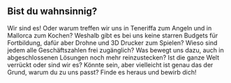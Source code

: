 ## Bist du wahnsinnig?

Wir sind es! Oder warum treffen wir uns in Teneriffa zum Angeln und in Mallorca zum Kochen? Weshalb gibt es bei uns keine starren Budgets für Fortbildung, dafür aber Drohne und 3D Drucker zum Spielen? Wieso sind jedem alle Geschäftszahlen frei zugänglich? Was bewegt uns dazu, auch in abgeschlossenen Lösungen noch mehr reinzustecken? Ist die ganze Welt verrückt oder sind wir es? Könnte sein, aber vielleicht ist genau das der Grund, warum du zu uns passt? Finde es heraus und bewirb dich!
